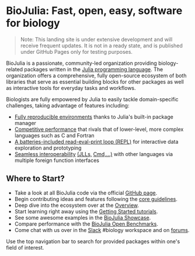 # BioJulia: Fast, open, easy, software for biology

> Note: This landing site is under extensive development and will receive frequent updates. 
> It is not in a ready state, and is published under GitHub Pages only for testing purposes. 

BioJulia is a passionate, community-led organization providing biology-related packages written 
in the [Julia programming language](https://julialang.org/). The organization offers a comprehensive, 
fully open-source ecosystem of both libraries that serve as essential building blocks for other packages 
as well as interactive tools for everyday tasks and workflows. 

Biologists are fully empowered by Julia to easily tackle domain-specific challenges, taking advantage of features including:
- [Fully reproducible environments](https://pkgdocs.julialang.org/v1/environments/) thanks to Julia's built-in package manager
- [Competitive performance](https://julialang.org/benchmarks/) that rivals that of lower-level, more complex languages such as C and Fortran 
- [A batteries-included read-eval-print loop (REPL)](https://docs.julialang.org/en/v1/stdlib/REPL/#The-Julia-REPL) for interactive data exploration and prototyping
- [Seamless interoperability](https://docs.julialang.org/en/v1/manual/calling-c-and-fortran-code/#Calling-C-and-Fortran-Code) [(JLLs,](https://docs.binarybuilder.org/stable/#Project-flow) [Cmd,...)](https://docs.julialang.org/en/v1/manual/running-external-programs/#Running-External-Programs) with other languages via multiple foreign function interfaces

## Where to Start?

  - Take a look at all BioJulia code via the official [GitHub page](https://github.com/BioJulia).
  - Begin contributing ideas and features following the [core guidelines](https://github.com/BioJulia/Contributing.git).
  - Deep dive into the ecosystem over at the [Overview]().
  - Start learning right away using the [Getting Started tutorials]().
  - See some awesome examples in the [BioJulia Showcase]().
  - Compare performance with the [BioJulia Open Benchmarks]().
  - Come chat with us over in the [Slack](https://julialang.org/slack/) #biology workspace and on [forums](https://discourse.julialang.org/).

Use the top navigation bar to search for provided packages within one's field of interest.

